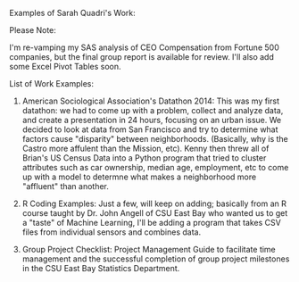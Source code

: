 Examples of Sarah Quadri's Work:

Please Note: 

I'm re-vamping my SAS analysis of CEO Compensation from Fortune 500 companies, but the final group report is available for review.  I'll also add some Excel Pivot Tables soon.

List of Work Examples:

1. American Sociological Association's Datathon 2014:
   This was my first datathon: we had to come up with a problem, collect and analyze data, and create a presentation in
   24 hours, focusing on an urban issue.  We decided to look at data from San Francisco and try to determine what factors
   cause "disparity" between neighborhoods. (Basically, why is the Castro more affulent than the Mission, etc). 
   Kenny then threw all of Brian's US Census Data into a Python program that tried to cluster attributes such as car ownership,
   median age, employment, etc to come up with a model to determne what makes a neighborhood more "affluent" than another.
   
2. R Coding Examples:
   Just a few, will keep on adding; basically from an R course taught by Dr. John Angell of CSU East Bay who wanted us to get
   a "taste" of Machine Learning,  I'll be adding a program that takes CSV files from individual sensors and combines data.

3.	Group Project Checklist: 
Project Management Guide to facilitate time management and the successful completion of group project milestones 
in the CSU East Bay Statistics Department.


